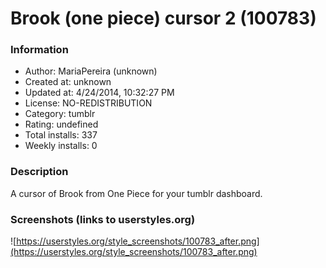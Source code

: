 # Brook (one piece) cursor 2 (100783)

### Information
- Author: MariaPereira (unknown)
- Created at: unknown
- Updated at: 4/24/2014, 10:32:27 PM
- License: NO-REDISTRIBUTION
- Category: tumblr
- Rating: undefined
- Total installs: 337
- Weekly installs: 0


### Description
A cursor of Brook from One Piece for your tumblr dashboard.


### Screenshots (links to userstyles.org)
![https://userstyles.org/style_screenshots/100783_after.png](https://userstyles.org/style_screenshots/100783_after.png)


